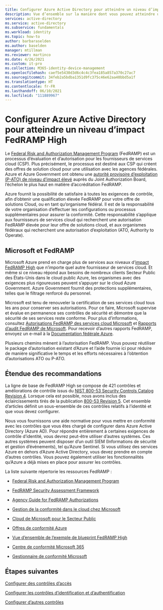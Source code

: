 ```yaml
---
title: Configurer Azure Active Directory pour atteindre un niveau d’impact FedRAMP High
description: Vue d’ensemble sur la manière dont vous pouvez atteindre un niveau d’impact FedRAMP High pour votre organisation à l’aide d’Azure Active Directory.
services: active-directory
ms.service: active-directory
ms.subservice: fundamentals
ms.workload: identity
ms.topic: how-to
author: barbaraselden
ms.author: baselden
manager: mtillman
ms.reviewer: martinco
ms.date: 4/26/2021
ms.custom: it-pro
ms.collection: M365-identity-device-management
ms.openlocfilehash: caef5e5430d3d6c4c4c3fea185a857a370c27ac7
ms.sourcegitcommit: 34feb2a5bdba1351d9fc375c46e62aa40bbd5a1f
ms.translationtype: HT
ms.contentlocale: fr-FR
ms.lasthandoff: 06/10/2021
ms.locfileid: "111889967"
---
```

# <a name="configure-azure-active-directory-to-meet-fedramp-high-impact-level"></a>Configurer Azure Active Directory pour atteindre un niveau d’impact FedRAMP High

Le [Federal Risk and Authorization Management Program](https://www.fedramp.gov/) (FedRAMP) est un processus d’évaluation et d’autorisation pour les fournisseurs de services cloud (CSP). Plus précisément, le processus est destiné aux CSP qui créent des offres de solution cloud pour une utilisation avec les agences fédérales. Azure et Azure Government ont obtenu une [autorité provisoire d’exploitation (P-ATO) de niveau d’impact élevé](/compliance/regulatory/offering-fedramp) auprès du Joint Authorization Board, l’échelon le plus haut en matière d’accréditation FedRAMP.

Azure fournit la possibilité de satisfaire à toutes les exigences de contrôle, afin d’obtenir une qualification élevée FedRAMP pour votre offre de solutions Cloud, ou en tant qu’organisme fédéral. Il est de la responsabilité de votre organisation d’effectuer les configurations ou processus supplémentaires pour assurer la conformité. Cette responsabilité s’applique aux fournisseurs de services cloud qui recherchent une autorisation FedRAMP élevée pour leur offre de solutions cloud, et aux organismes fédéraux qui recherchent une autorisation d’exploitation (ATO, Authority to Operate). 

## <a name="microsoft-and-fedramp"></a>Microsoft et FedRAMP 

Microsoft Azure prend en charge plus de services aux niveaux d’[impact FedRAMP High](../../azure-government/compliance/azure-services-in-fedramp-auditscope.md) que n’importe quel autre fournisseur de services cloud. Et même si ce niveau répond aux besoins de nombreux clients Secteur Public des États-Unis dans le cloud public Azure, les organismes avec des exigences plus rigoureuses peuvent s’appuyer sur le cloud Azure Government. Azure Government fournit des protections supplémentaires, telles que le filtrage renforcé du personnel. 

Microsoft est tenu de renouveler la certification de ses services cloud tous les ans pour conserver ses autorisations. Pour ce faire, Microsoft supervise et évalue en permanence ses contrôles de sécurité et démontre que la sécurité de ses services reste conforme. Pour plus d’informations, consultez [Autorisations FedRAMP des services cloud Microsoft](https://marketplace.fedramp.gov/) et [Rapports d’audit FedRAMP de Microsoft](https://aka.ms/MicrosoftFedRAMPAuditDocuments). Pour recevoir d’autres rapports FedRAMP, envoyez un e-mail à la [Documentation fédérale Azure](mailto:AzFedDoc@microsoft.com).

Plusieurs chemins mènent à l’autorisation FedRAMP. Vous pouvez réutiliser le package d’autorisation existant d’Azure et l’aide fournie ici pour réduire de manière significative le temps et les efforts nécessaires à l’obtention d’autorisations ATO ou P-ATO. 

## <a name="scope-of-guidance"></a>Étendue des recommandations

La ligne de base de FedRAMP High se compose de 421 contrôles et améliorations de contrôle issus du [NIST 800-53 Security Controls Catalog Revision 4](https://csrc.nist.gov/publications/detail/sp/800-53/rev-4/final). Lorsque cela est possible, nous avons inclus des éclaircissements tirés de la publication [800-53 Revision 5](https://csrc.nist.gov/publications/detail/sp/800-53/rev-5/final). Cet ensemble d’articles définit un sous-ensemble de ces contrôles relatifs à l’identité et que vous devez configurer. 

Nous vous fournissons une aide normative pour vous mettre en conformité avec les contrôles que vous êtes chargé de configurer dans Azure Active Directory (Azure AD). Pour répondre entièrement à certaines exigences de contrôle d’identité, vous devrez peut-être utiliser d’autres systèmes. Ces autres systèmes peuvent disposer d’un outil SIEM (Informations de sécurité et gestion d’événements), tel qu’Azure Sentinel. Si vous utilisez des services Azure en dehors d’Azure Active Directory, vous devez prendre en compte d’autres contrôles. Vous pouvez également utiliser les fonctionnalités qu’Azure a déjà mises en place pour assurer les contrôles.

La liste suivante répertorie les ressources FedRAMP :

* [Federal Risk and Authorization Management Program](https://www.fedramp.gov/)

* [FedRAMP Security Assessment Framework](https://www.fedramp.gov/assets/resources/documents/FedRAMP_Security_Assessment_Framework.pdf)

* [Agency Guide for FedRAMP Authorizations](https://www.fedramp.gov/assets/resources/documents/Agency_Guide_for_Reuse_of_FedRAMP_Authorizations.pdf)

* [Gestion de la conformité dans le cloud chez Microsoft](https://www.microsoft.com/trustcenter/common-controls-hub)

* [Cloud de Microsoft pour le Secteur Public](https://go.microsoft.com/fwlink/p/?linkid=2087246)

* [Offres de conformité Azure](https://aka.ms/azurecompliance)

* [Vue d’ensemble de l’exemple de blueprint FedRAMP High](../../governance/blueprints/samples/fedramp-h/index.md)

* [Centre de conformité Microsoft 365](///microsoft-365/compliance/microsoft-365-compliance-center)

* [Gestionnaire de conformité Microsoft](///microsoft-365/compliance/compliance-manager)

## <a name="next-steps"></a>Étapes suivantes

[Configurer des contrôles d’accès](fedramp-access-controls.md)

[Configurer les contrôles d’identification et d’authentification](fedramp-identification-and-authentication-controls.md)

[Configurer d’autres contrôles](fedramp-other-controls.md)


